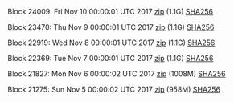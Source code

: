 Block 24009: Fri Nov 10 00:00:01 UTC 2017 [zip](https://transfer.sh/RFvS4/bootstrap.dat.20171110.zip) (1.1G) [SHA256](https://transfer.sh/nHWwZ/sha256.txt)

Block 23470: Thu Nov  9 00:00:01 UTC 2017 [zip](https://transfer.sh/g6J7I/bootstrap.dat.20171109.zip) (1.1G) [SHA256](https://transfer.sh/6JCh7/sha256.txt)

Block 22919: Wed Nov  8 00:00:01 UTC 2017 [zip](https://transfer.sh/jTUSe/bootstrap.dat.20171108.zip) (1.1G) [SHA256](https://transfer.sh/CI61W/sha256.txt)

Block 22369: Tue Nov  7 00:00:01 UTC 2017 [zip](https://transfer.sh/8DqAN/bootstrap.dat.20171107.zip) (1.1G) [SHA256](https://transfer.sh/6T1Jz/sha256.txt)

Block 21827: Mon Nov  6 00:00:02 UTC 2017 [zip](https://transfer.sh/EGKki/bootstrap.dat.20171106.zip) (1008M) [SHA256](https://transfer.sh/12bZ7B/sha256.txt)

Block 21275: Sun Nov  5 00:00:02 UTC 2017 [zip](https://transfer.sh/8yDxV/bootstrap.dat.20171105.zip) (958M) [SHA256](https://transfer.sh/e6FTk/sha256.txt)
